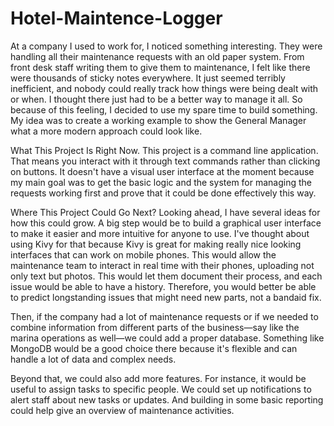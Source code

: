 # Hotel-Maintence-Logger

At a company I used to work for, I noticed something interesting. They were handling all their maintenance requests with an old paper system. From front desk staff writing them to give them to maintenance, I felt like there were thousands of sticky notes everywhere. It just seemed terribly inefficient, and nobody could really track how things were being dealt with or when. I thought there just had to be a better way to manage it all. So because of this feeling, I decided to use my spare time to build something. My idea was to create a working example to show the General Manager what a more modern approach could look like.

What This Project Is Right Now.
This project is a command line application. That means you interact with it through text commands rather than clicking on buttons. It doesn't have a visual user interface at the moment because my main goal was to get the basic logic and the system for managing the requests working first and prove that it could be done effectively this way.

Where This Project Could Go Next?
Looking ahead, I have several ideas for how this could grow. A big step would be to build a graphical user interface to make it easier and more intuitive for anyone to use. I've thought about using Kivy for that because Kivy is great for making really nice looking interfaces that can work on mobile phones. This would allow the maintenance team to interact in real time with their phones, uploading not only text but photos. This would let them document their process, and each issue would be able to have a history. Therefore, you would better be able to predict longstanding issues that might need new parts, not a bandaid fix.

Then, if the company had a lot of maintenance requests or if we needed to combine information from different parts of the business—say like the marina operations as well—we could add a proper database. Something like MongoDB would be a good choice there because it's flexible and can handle a lot of data and complex needs.

Beyond that, we could also add more features. For instance, it would be useful to assign tasks to specific people. We could set up notifications to alert staff about new tasks or updates. And building in some basic reporting could help give an overview of maintenance activities.
